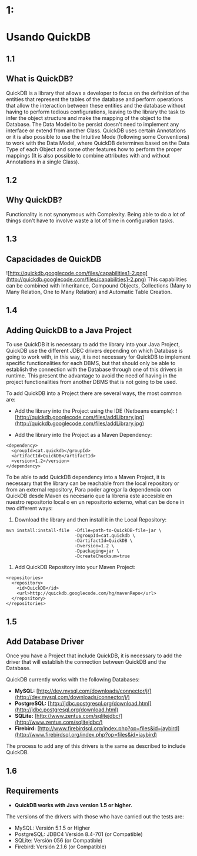 # 1: #
# Usando QuickDB #

## 1.1 ##
## What is QuickDB? ##
QuickDB is a library that allows a developer to focus on the definition of the entities that represent the tables of the database and perform operations that allow the interaction between these entities and the database without having to perform tedious configurations, leaving to the library the task to infer the object structure and make the mapping of the object to the Database.
The Data Model to be persist doesn't need to implement any interface or extend from another Class. QuickDB uses certain Annotations or it is also possible to use the Intuitive Mode (following some Conventions) to work with the Data Model, where QuickDB determines based on the Data Type of each Object and some other features how to perform the proper mappings (It is also possible to combine attributes with and without Annotations in a single Class).


## 1.2 ##
## Why QuickDB? ##
Functionality is not synonymous with Complexity.
Being able to do a lot of things don't have to involve waste a lot of time in configuration tasks.


## 1.3 ##
## Capacidades de QuickDB ##
![http://quickdb.googlecode.com/files/capabilities1-2.png](http://quickdb.googlecode.com/files/capabilities1-2.png)
This capabilities can be combined with Inheritance, Compound Objects, Collections (Many to Many Relation, One to Many Relation) and Automatic Table Creation.


## 1.4 ##
## Adding QuickDB to a Java Project ##
To use QuickDB it is necessary to add the library into your Java Project, QuickDB use the different JDBC drivers depending on which Database is going to work with, in this way, it is not necessary for QuickDB to implement specific functionalities for each DBMS, but that should only be able to establish the connection with the Database through one of this drivers in runtime. This present the advantage to avoid the need of having in the project functionalities from another DBMS that is not going to be used.

To add QuickDB into a Project there are several ways, the most common are:
  * Add the library into the Project using the IDE (Netbeans example):
![http://quickdb.googlecode.com/files/addLibrary.jpg](http://quickdb.googlecode.com/files/addLibrary.jpg)

  * Add the library into the Project as a Maven Dependency:
```
<dependency>
  <groupId>cat.quickdb</groupId>
  <artifactId>QuickDB</artifactId>
  <version>1.2</version>
</dependency>
```

To be able to add QuickDB dependency into a Maven Project, it is necessary that the library can be reachable from the local repository or from an external repository,
Para poder agregar la dependencia con QuickDB desde Maven es necesario que la librería este accesible en nuestro repositorio local o en un repositorio externo, what can be done in two different ways:

  1. Download the library and then install it in the Local Repository:
```
mvn install:install-file  -Dfile=path-to-QuickDB-file-jar \
                          -DgroupId=cat.quickdb \
                          -DartifactId=QuickDB \
                          -Dversion=1.2 \
                          -Dpackaging=jar \
                          -DcreateChecksum=true
```

  1. Add QuickDB Repository into your Maven Project:
```
<repositories>
  <repository>
    <id>QuickDB</id>
    <url>http://quickdb.googlecode.com/hg/mavenRepo</url>
  </repository>
</repositories>
```


## 1.5 ##
## Add Database Driver ##
Once you have a Project that include QuickDB, it is necessary to add the driver that will establish the connection between QuickDB and the Database.

QuickDB currently works with the following Databases:
  * **MySQL:** [http://dev.mysql.com/downloads/connector/j/](http://dev.mysql.com/downloads/connector/j/)
  * **PostgreSQL:** [http://jdbc.postgresql.org/download.html](http://jdbc.postgresql.org/download.html)
  * **SQLite:** [http://www.zentus.com/sqlitejdbc/](http://www.zentus.com/sqlitejdbc/)
  * **Firebird:** [http://www.firebirdsql.org/index.php?op=files&id=jaybird](http://www.firebirdsql.org/index.php?op=files&id=jaybird)

The process to add any of this drivers is the same as described to include QuickDB.


## 1.6 ##
## Requirements ##

  * **QuickDB works with Java version 1.5 or higher.**

The versions of the drivers with those who have carried out the tests are:

  * MySQL: Versión 5.1.5 or Higher
  * PostgreSQL: JDBC4 Versión 8.4-701 (or Compatible)
  * SQLite: Versión 056 (or Compatible)
  * Firebird: Versión 2.1.6 (or Compatible)